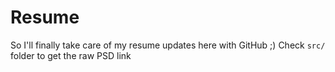 # Resume

So I'll finally take care of my resume updates here with GitHub ;)
Check `src/` folder to get the raw PSD link
